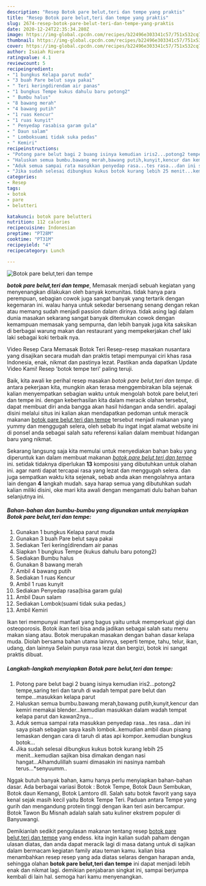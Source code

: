 ```yaml
---
description: "Resep Botok pare belut,teri dan tempe yang praktis"
title: "Resep Botok pare belut,teri dan tempe yang praktis"
slug: 2674-resep-botok-pare-belut-teri-dan-tempe-yang-praktis
date: 2020-12-24T22:35:34.280Z
image: https://img-global.cpcdn.com/recipes/b22496e303341c57/751x532cq70/botok-pare-belutteri-dan-tempe-foto-resep-utama.jpg
thumbnail: https://img-global.cpcdn.com/recipes/b22496e303341c57/751x532cq70/botok-pare-belutteri-dan-tempe-foto-resep-utama.jpg
cover: https://img-global.cpcdn.com/recipes/b22496e303341c57/751x532cq70/botok-pare-belutteri-dan-tempe-foto-resep-utama.jpg
author: Isaiah Rivera
ratingvalue: 4.1
reviewcount: 5
recipeingredient:
- "1 bungkus Kelapa parut muda"
- "3 buah Pare belut saya pakai"
- " Teri keringdirendam air panas"
- "1 bungkus Tempe kukus dahulu baru potong2"
- " Bumbu halus"
- "8 bawang merah"
- "4 bawang putih"
- "1 ruas Kencur"
- "1 ruas kunyit"
- " Penyedap rasabisa garam gula"
- " Daun salam"
- " Lomboksuami tidak suka pedas"
- " Kemiri"
recipeinstructions:
- "Potong pare belut bagi 2 buang isinya kemudian iris2...potong2 tempe,saring teri dan taruh di wadah tempat pare belut dan tempe...masukkan kelapa parut"
- "Haluskan semua bumbu.bawang merah,bawang putih,kunyit,kencur dan kemiri memakai blender...kemudian masukkan dalam wadah tempat kelapa parut dan kawan2nya..."
- "Aduk semua sampai rata masukkan penyedap rasa...tes rasa...dan ini saya pisah sebagian saya kasih lombok..kemudian ambil daun pisang lemaskan dengan cara di taruh di atas api kompor..kemudian bungkus botok..."
- "Jika sudah selesai dibungkus kukus botok kurang lebih 25 menit...kemudian sajikan bisa dimakan dengan nasi hangat...Alhamdulillah suami dimasakin ini nasinya nambah terus...*senyuumm.."
categories:
- Resep
tags:
- botok
- pare
- belutteri

katakunci: botok pare belutteri 
nutrition: 112 calories
recipecuisine: Indonesian
preptime: "PT28M"
cooktime: "PT31M"
recipeyield: "4"
recipecategory: Lunch

---
```



![Botok pare belut,teri dan tempe](https://img-global.cpcdn.com/recipes/b22496e303341c57/751x532cq70/botok-pare-belutteri-dan-tempe-foto-resep-utama.jpg)

<b><i>botok pare belut,teri dan tempe</i></b>, Memasak menjadi sebuah kegiatan yang menyenangkan dilakukan oleh banyak komunitas. tidak hanya para perempuan, sebagian cowok juga sangat banyak yang tertarik dengan kegemaran ini. walau hanya untuk sekedar bersenang senang dengan rekan atau memang sudah menjadi passion dalam dirinya. tidak asing lagi dalam dunia masakan sekarang sangat banyak ditemukan cowok dengan kemampuan memasak yang sempurna, dan lebih banyak juga kita saksikan di berbagai warung makan dan restaurant yang mempekerjakan chef laki laki sebagai koki terbaik nya.

Video Resep Cara Memasak Botok Teri Resep-resep masakan nusantara yang disajikan secara mudah dan praktis tetapi mempunyai ciri khas rasa Indonesia, enak, nikmat dan pastinya lezat. Pastikan anda dapatkan Update Video Kami! Resep &#39;botok tempe teri&#39; paling teruji.

Baik, kita awali ke perihal resep masakan <i>botok pare belut,teri dan tempe</i>. di antara pekerjaan kita, mungkin akan terasa menggembirakan bila sejenak kalian menyempatkan sebagian waktu untuk mengolah botok pare belut,teri dan tempe ini. dengan keberhasilan kita dalam meracik olahan tersebut, dapat membuat diri anda bangga akan hasil hidangan anda sendiri. apalagi disini melalui situs ini kalian akan mendapatkan pedoman untuk meracik makanan <u>botok pare belut,teri dan tempe</u> tersebut menjadi makanan yang yummy dan menggugah selera, oleh sebab itu ingat ingat alamat website ini di ponsel anda sebagai salah satu referensi kalian dalam membuat hidangan baru yang nikmat.


Sekarang langsung saja kita memulai untuk menyediakan bahan baku yang diperuntuk kan dalam membuat makanan <u><i>botok pare belut,teri dan tempe</i></u> ini. setidak tidaknya diperlukan <b>13</b> komposisi yang dibutuhkan untuk olahan ini. agar nanti dapat tercapai rasa yang lezat dan menggugah selera. dan juga sempatkan waktu kita sejenak, sebab anda akan mengolahnya antara lain dengan <b>4</b> langkah mudah. saya harap semua yang dibutuhkan sudah kalian miliki disini, oke mari kita awali dengan mengamati dulu bahan bahan selanjutnya ini.

<!--inarticleads1-->

##### Bahan-bahan dan bumbu-bumbu yang digunakan untuk menyiapkan Botok pare belut,teri dan tempe:

1. Gunakan 1 bungkus Kelapa parut muda
1. Gunakan 3 buah Pare belut saya pakai
1. Sediakan  Teri kering(direndam air panas
1. Siapkan 1 bungkus Tempe (kukus dahulu baru potong2)
1. Sediakan  Bumbu halus
1. Gunakan 8 bawang merah
1. Ambil 4 bawang putih
1. Sediakan 1 ruas Kencur
1. Ambil 1 ruas kunyit
1. Sediakan  Penyedap rasa(bisa garam gula)
1. Ambil  Daun salam
1. Sediakan  Lombok(suami tidak suka pedas,)
1. Ambil  Kemiri


Ikan teri mempunyai manfaat yang bagus yaitu untuk memperkuat gigi dan osteoporosis. Botok ikan teri bisa anda jadikan sebagai salah satu menu makan siang atau. Botok merupakan masakan dengan bahan dasar kelapa muda. Diolah bersama bahan utama lainnya, seperti tempe, tahu, telur, ikan, udang, dan lainnya Selain punya rasa lezat dan bergizi, botok ini sangat praktis dibuat. 

<!--inarticleads2-->

##### Langkah-langkah menyiapkan Botok pare belut,teri dan tempe:

1. Potong pare belut bagi 2 buang isinya kemudian iris2...potong2 tempe,saring teri dan taruh di wadah tempat pare belut dan tempe...masukkan kelapa parut
1. Haluskan semua bumbu.bawang merah,bawang putih,kunyit,kencur dan kemiri memakai blender...kemudian masukkan dalam wadah tempat kelapa parut dan kawan2nya...
1. Aduk semua sampai rata masukkan penyedap rasa...tes rasa...dan ini saya pisah sebagian saya kasih lombok..kemudian ambil daun pisang lemaskan dengan cara di taruh di atas api kompor..kemudian bungkus botok...
1. Jika sudah selesai dibungkus kukus botok kurang lebih 25 menit...kemudian sajikan bisa dimakan dengan nasi hangat...Alhamdulillah suami dimasakin ini nasinya nambah terus...*senyuumm..


Nggak butuh banyak bahan, kamu hanya perlu menyiapkan bahan-bahan dasar. Ada berbagai variasi Botok : Botok Tempe, Botok Daun Sembukan, Botok daun Kemangi, Botok Lamtoro dll. Salah satu botok favorit yang saya kenal sejak masih kecil yaitu Botok Tempe Teri. Paduan antara Tempe yang gurih dan mengandung protein tinggi dengan ikan teri asin bercampur. Botok Tawon Bu Misnah adalah salah satu kuliner ekstrem populer di Banyuwangi. 

Demikianlah sedikit pengulasan makanan tentang resep <u>botok pare belut,teri dan tempe</u> yang endess. kita ingin kalian sudah paham dengan ulasan diatas, dan anda dapat meracik lagi di masa datang untuk di sajikan dalam bermacam kegiatan family atau teman kamu. kalian bisa menambahkan resep resep yang ada diatas selaras dengan harapan anda, sehingga olahan <b>botok pare belut,teri dan tempe</b> ini dapat menjadi lebih enak dan nikmat lagi. demikian penjabaran singkat ini, sampai berjumpa kembali di lain hal. semoga hari kamu menyenangkan.
